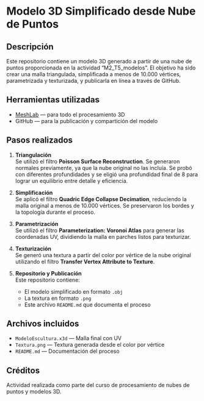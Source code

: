 # Modelo 3D Simplificado desde Nube de Puntos

## Descripción
Este repositorio contiene un modelo 3D generado a partir de una nube de puntos proporcionada en la actividad “M2_T5_modelos”. El objetivo ha sido crear una malla triangulada, simplificada a menos de 10.000 vértices, parametrizada y texturizada, y publicarla en línea a través de GitHub.

## Herramientas utilizadas
- [MeshLab](https://www.meshlab.net/) — para todo el procesamiento 3D
- GitHub — para la publicación y compartición del modelo

## Pasos realizados

1. **Triangulación**  
   Se utilizó el filtro **Poisson Surface Reconstruction**. Se generaron normales previamente, ya que la nube original no las incluía. Se probó con diferentes profundidades y se eligió una profundidad final de 8 para lograr un equilibrio entre detalle y eficiencia.

2. **Simplificación**  
   Se aplicó el filtro **Quadric Edge Collapse Decimation**, reduciendo la malla original a menos de 10.000 vértices. Se preservaron los bordes y la topología durante el proceso.

3. **Parametrización**  
   Se utilizó el filtro **Parameterization: Voronoi Atlas** para generar las coordenadas UV, dividiendo la malla en parches listos para texturizar.

4. **Texturización**  
   Se generó una textura a partir del color por vértice de la nube original utilizando el filtro **Transfer Vertex Attribute to Texture**.

5. **Repositorio y Publicación**  
   Este repositorio contiene:
   - El modelo simplificado en formato `.obj`
   - La textura en formato `.png`
   - Este archivo `README.md` que documenta el proceso

## Archivos incluidos
- `ModeloEscultura.x3d` — Malla final con UV
- `Textura.png` — Textura generada desde el color por vértice
- `README.md` — Documentación del proceso

## Créditos
Actividad realizada como parte del curso de procesamiento de nubes de puntos y modelos 3D.
